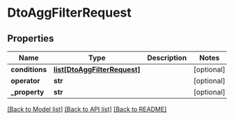 # DtoAggFilterRequest

## Properties

Name | Type | Description | Notes
------------ | ------------- | ------------- | -------------
**conditions** | [**list[DtoAggFilterRequest]**](DtoAggFilterRequest.md) |  | [optional] 
**operator** | **str** |  | [optional] 
**_property** | **str** |  | [optional] 

[[Back to Model list]](../README.md#documentation-for-models) [[Back to API list]](../README.md#documentation-for-api-endpoints) [[Back to README]](../README.md)


